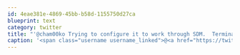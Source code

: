 ```yaml
---
id: 4eae381e-4869-45bb-b58d-1155750d27ca
blueprint: text
category: twitter
title: "'@cham00ko Trying to configure it to work through SDM.  Terminal is a pain.  Any way to get a ready-to-use config on there?"
caption: '<span class="username username_linked">@<a href="https://twitter.com/cham00ko" title="Jorge M.">cham00ko</a></span> Trying to configure it to work through SDM.  Terminal is a pain.  Any way to get a ready-to-use config on there?'
---
```

